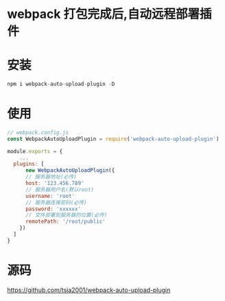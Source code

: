 # webpack 打包完成后,自动远程部署插件

# 安装
```js
npm i webpack-auto-upload-plugin -D
```

# 使用
```js
// webpack.config.js
const WebpackAutoUploadPlugin = require('webpack-auto-upload-plugin')

module.exports = {
	...
  plugins: [
      new WebpackAutoUploadPlugin({
      // 服务器地址(必传)
      host: '123.456.789'
      // 服务器用户名(默认root)
      username: 'root'
      // 服务器连接密码(必传)
      password: 'xxxxxx'
      // 文件部署到服务器的位置(必传)
      remotePath: '/root/public'
    })
  ]
}
```

# 源码
https://github.com/tsja2001/webpack-auto-upload-plugin